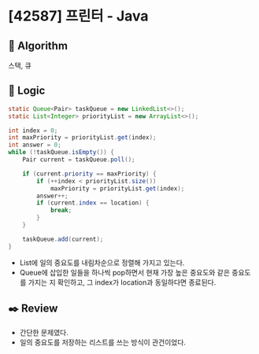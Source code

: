 # [42587] 프린터 - Java

## :pushpin: **Algorithm**

스택, 큐

## :round_pushpin: **Logic**

```java
static Queue<Pair> taskQueue = new LinkedList<>();
static List<Integer> priorityList = new ArrayList<>();

int index = 0;
int maxPriority = priorityList.get(index);
int answer = 0;
while (!taskQueue.isEmpty()) {
    Pair current = taskQueue.poll();

    if (current.priority == maxPriority) {
        if (++index < priorityList.size())
            maxPriority = priorityList.get(index);
        answer++;
        if (current.index == location) {
            break;
        }
    }

    taskQueue.add(current);
}
```

- List에 일의 중요도를 내림차순으로 정렬해 가지고 있는다.
- Queue에 삽입한 일들을 하나씩 pop하면서 현재 가장 높은 중요도와 같은 중요도를 가지는 지 확인하고, 그 index가 location과 동일하다면 종료된다.

## :black_nib: **Review**
- 간단한 문제였다.
- 일의 중요도를 저장하는 리스트를 쓰는 방식이 관건이었다.